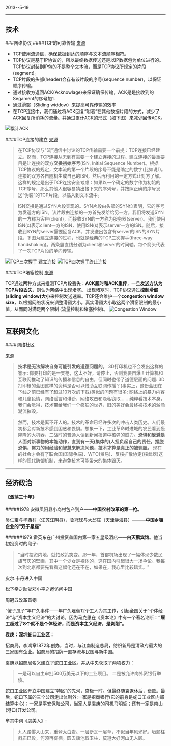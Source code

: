 
2013--5-19

----------


技术
---------

###网络协议
####TCP的可靠传输
[来源](http://www.cnblogs.com/vamei/archive/2012/12/08/2805252.html)

* TCP使用流通信，确保数据到达的顺序与文本流顺序相符。
* TCP协议是基于IP协议的，所以最终数据传送还是以IP数据包为单位进行的。TCP协议封装到IP包的不是整个文本流，而是TCP协议所规定的片段(segment)。
*  TCP片段的头部(header)会存有该片段的序号(sequence number)，以保证顺序传输。
*  通过接收方返回ACK(Acknowlage)来保证确保传输，ACK是是接收到的Segament的序号加1.
*  通过滑窗（Sliding widdow）来提高可靠传输的效率
*  在TCP连接中，我们通过将ACK回复“附着”在其他数据片段的方式，减少了ACK回复所消耗的流量。并通过累计ACK的形式（如下图）来减少回传ACK。

![累计ACK][1]

####TCP连接的建立
[来源](http://www.cnblogs.com/vamei/archive/2012/12/16/2812188.html)

> 在TCP协议与"流"通信中讨论的TCP传输需要一个前提：TCP连接已经建立。然而，TCP连接从无到有需要一个建立连接的过程。建立连接的最重要目是让连接的双方**交换初始序号**(ISN, Initial Sequence Number)。根据TCP协议的规定，文本流的第一个片段的序号不能是确定的数字(比如说1)。连接的双方各自随机生成自己的ISN，然后再利用的一定方式让对方了解。这样的规定是出于TCP连接安全考虑：如果以一个确定的数字作为初始的TCP序号，那么其他人很容易猜出接下来的序列号，并按照正确的序号发送“伪装”的TCP片段，以插入到文本流中。

> ISN交换是通过SYN片段实现的。SYN片段由头部的SYN位表明，它的序号为发送方的ISN。该片段由连接的一方首先发给给另一方，我们将发送SYN的一方称为客户(client)，而接收SYN的一方称为服务器(server)。我们使用ISN(c)表示client一方的ISN，使用ISN(s)表示server一方的ISN。随后，接收到SYN的server需要回复ACK，并发送出包含有server的ISN的SYN片段。下图为建立连接的过程，也就是经典的TCP三次握手(three-way handshaking)。两条竖直线分别为client和server的时间轴。每个箭头代表了一次TCP片段的单向传输。

![TCP三次握手 建立连接][2]
![TCP四次握手终止连接][3]

####TCP堵塞控制
[来源](http://www.cnblogs.com/vamei/archive/2013/01/10/2850199.html)

TCP通过两种方式来推测TCP片段丢失：**ACK超时和ACK重传**，一旦**发送方认为TCP片段丢失**，则认为网络中出现堵塞。
出现堵塞时，TCP协议通过**控制滑窗(sliding window)大小**来控制发送速率。TCP还会维护一个**congestion window size**，以根据网络状况来调整滑窗大小。真实滑窗大小取这两个滑窗限制的最小值，从而同时满足两个限制 (流量控制和堵塞控制)。
![Congestion Window][4]


  [1]: http://pic002.cnblogs.com/images/2012/413416/2012121810112991.png
  [2]: http://pic002.cnblogs.com/images/2012/413416/2012121613121477.png
  [3]: http://pic002.cnblogs.com/images/2012/413416/2012121613071544.png
  [4]: http://images.cnitblog.com/blog/413416/201301/09213603-4787f562826f4a87b273182d6dff1f1a.png

----------


互联网文化
---------
####网络社区

[来源](http://www.cnblogs.com/vamei/archive/2013/05/18/3084911.html)
> **技术是无法解决自身可能引发的道德问题的。** 3D打印机也不会发出这样的警示: 你要打印的是一支枪，这太不好，请停止，否则我要自爆！计算机和互联网推动了知识的传播和信息的自由，但同时也带了道德层面的问题: 3D打印枪的蓝图这样的资料是否可以借助互联网传播？(事实上，这份蓝图在下线之前已经有了超过10万次的下载)类似的问题有很多: 网络上的暴力内容和儿童色情，网络谣言和诽谤，网络攻击和隐私窃取…… 纯粹看技术本身，我们会觉得，技术带给我们一个疯狂的世界，旧的美好会最终被技术的汹涌潮流摧毁。
    
> 然而，技术是离不开人的。技术的革命已经许多次的冲击人类历史。人们最初都会对新技术感到困惑和畏惧。想象一下，工业革命时进城的农民看到轰隆隆的大机器，二战时的普通人读到新闻报道中核弹的威力。**恐惧和躲避是人面对新事物的本能动作，直到有一天(集体的)人担负起自己的责任，摆脱恐惧，努力的用经验和智慧来解决问题，技术才算是真正的被驯服。** 现在的社会才会有了联合国(国际争端)、WTO(贸易)、反核扩散协定(核武器)这样的现代防御机制，来避免技术可能带来的集体毁灭。


----------


经济政治
---------
#### 《激荡三十年》
#####1978
安徽凤阳县小岗村包产到户——**中国农村改革的第一枪。**

吴仁宝与华西村（江苏江阴县），鲁冠球与大邱庄（天津静海县）———**中国乡镇企业的“双子星座”**

######1979
霍英东在广州投资盖国内第一家五星级酒店——**白天鹅宾馆**。他当初投资时的段子:
> "当时投资内地，就怕政策突变。那一年，首都机场出现了一幅体现少数民族节庆的壁画，其中一个少女是裸体的，这在国内引起很大一场争论。我每次到北京都要先看看这幅化还在不在，如果在，我心里比较踏实。"

皮尔.卡丹进入中国

松下幸之助受邓小平之邀访问中国

周冠五改革首钢

“傻子瓜子“年广久事件——年广久雇佣12个工人为其工作，引起全国关于”个体经济“与”资本主义经济“的大讨论，因为马克思在《资本论》中有一个著名论断：**“雇工超过了8个就不是个体经济，而是资本主义经济，是剥削”。**

**袁庚：深圳蛇口工业区：**

招商局，李鸿章1872年创办，当时，与江南制造总局，纺织新局是清政府最大的三家国有企业。招商局的招牌一直存流与民国与新中国。

袁庚以招商局名义建立了蛇口工业区。并从中央获取了两项权力：
> 一是可以自主审批500万美元以下的工业项目。
> 二是被允许向外资银行举债。

蛇口工业区开立中国建立“特区”的先河，盛极一时。但最终随袁退休后，衰败。最后，蛇口下属的三个公司走出体制外:一家是招商银行(它的前身是蛇口工业区内部结算中心)；一家是平安保险公司，当家人是袁庚的司机马明哲；还有一家是南山(港口)开发公司。

牟其中词《虞美人》:
> 九人踏雾入山来，重登太白岩。一层断瓦一层草，不似当年风光好。垣颓柱斜庙已败，何须再徘徊。圆去瑶池取玉柱，莫道大好河山无人顾。

